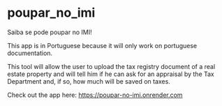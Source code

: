 # poupar_no_imi
Saiba se pode poupar no IMI!

This app is in Portuguese because it will only work on portuguese documentation.

This tool will allow the user to upload the tax registry document of a real estate property
and will tell him if he can ask for an appraisal by the Tax Department and, if so, how much
will be saved on taxes.

Check out the app here: https://poupar-no-imi.onrender.com
